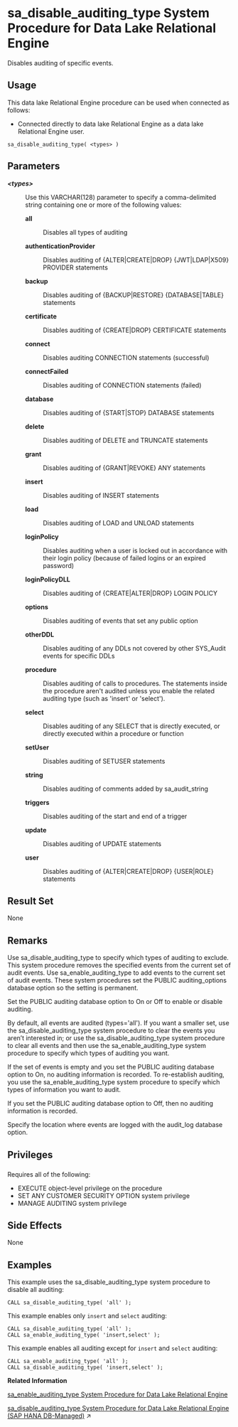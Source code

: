 <!-- loio3be5a6b16c5f1014ac1ca96bb9a4ce15 -->

# sa\_disable\_auditing\_type System Procedure for Data Lake Relational Engine

Disables auditing of specific events.



<a name="loio3be5a6b16c5f1014ac1ca96bb9a4ce15__section_rpg_3dw_f4b"/>

## Usage

This data lake Relational Engine procedure can be used when connected as follows:

-   Connected directly to data lake Relational Engine as a data lake Relational Engine user.



```
sa_disable_auditing_type( <types> )
```



<a name="loio3be5a6b16c5f1014ac1ca96bb9a4ce15__sa_disable_auditing_type_parm1"/>

## Parameters


<dl>
<dt><b>

*<types\>*

</b></dt>
<dd>

Use this VARCHAR\(128\) parameter to specify a comma-delimited string containing one or more of the following values:



</dd>
<dd>


<dl>
<dt><b>

all

</b></dt>
<dd>

Disables all types of auditing



</dd><dt><b>

authenticationProvider

</b></dt>
<dd>

Disables auditing of \{ALTER|CREATE|DROP\} \{JWT|LDAP|X509\} PROVIDER statements



</dd><dt><b>

backup

</b></dt>
<dd>

Disables auditing of \{BACKUP|RESTORE\} \{DATABASE|TABLE\} statements



</dd><dt><b>

certificate

</b></dt>
<dd>

Disables auditing of \{CREATE|DROP\} CERTIFICATE statements



</dd><dt><b>

connect

</b></dt>
<dd>

Disables auditing CONNECTION statements \(successful\)



</dd><dt><b>

connectFailed

</b></dt>
<dd>

Disables auditing of CONNECTION statements \(failed\)



</dd><dt><b>

database

</b></dt>
<dd>

Disables auditing of \{START|STOP\} DATABASE statements



</dd><dt><b>

delete

</b></dt>
<dd>

Disables auditing of DELETE and TRUNCATE statements



</dd><dt><b>

grant

</b></dt>
<dd>

Disables auditing of \{GRANT|REVOKE\} ANY statements



</dd><dt><b>

insert

</b></dt>
<dd>

Disables auditing of INSERT statements



</dd><dt><b>

load

</b></dt>
<dd>

Disables auditing of LOAD and UNLOAD statements



</dd><dt><b>

loginPolicy

</b></dt>
<dd>

Disables auditing when a user is locked out in accordance with their login policy \(because of failed logins or an expired password\)



</dd><dt><b>

loginPolicyDLL

</b></dt>
<dd>

Disables auditing of \{CREATE|ALTER|DROP\} LOGIN POLICY



</dd><dt><b>

options

</b></dt>
<dd>

Disables auditing of events that set any public option



</dd><dt><b>

otherDDL

</b></dt>
<dd>

Disables auditing of any DDLs not covered by other SYS\_Audit events for specific DDLs



</dd><dt><b>

procedure

</b></dt>
<dd>

Disables auditing of calls to procedures. The statements inside the procedure aren't audited unless you enable the related auditing type \(such as 'insert' or 'select'\).



</dd><dt><b>

select

</b></dt>
<dd>

Disables auditing of any SELECT that is directly executed, or directly executed within a procedure or function



</dd><dt><b>

setUser

</b></dt>
<dd>

Disables auditing of SETUSER statements



</dd><dt><b>

string

</b></dt>
<dd>

Disables auditing of comments added by sa\_audit\_string



</dd><dt><b>

triggers

</b></dt>
<dd>

Disables auditing of the start and end of a trigger



</dd><dt><b>

update

</b></dt>
<dd>

Disables auditing of UPDATE statements



</dd><dt><b>

user

</b></dt>
<dd>

Disables auditing of \{ALTER|CREATE|DROP\} \{USER|ROLE\} statements



</dd>
</dl>



</dd>
</dl>



<a name="loio3be5a6b16c5f1014ac1ca96bb9a4ce15__sa_disable_auditing_type_result1"/>

## Result Set

None



<a name="loio3be5a6b16c5f1014ac1ca96bb9a4ce15__sa_disable_auditing_type_remarks1"/>

## Remarks

Use sa\_disable\_auditing\_type to specify which types of auditing to exclude. This system procedure removes the specified events from the current set of audit events. Use sa\_enable\_auditing\_type to add events to the current set of audit events. These system procedures set the PUBLIC auditing\_options database option so the setting is permanent.

Set the PUBLIC auditing database option to On or Off to enable or disable auditing.

By default, all events are audited \(types='all'\). If you want a smaller set, use the sa\_disable\_auditing\_type system procedure to clear the events you aren’t interested in; or use the sa\_disable\_auditing\_type system procedure to clear all events and then use the sa\_enable\_auditing\_type system procedure to specify which types of auditing you want.

If the set of events is empty and you set the PUBLIC auditing database option to On, no auditing information is recorded. To re-establish auditing, you use the sa\_enable\_auditing\_type system procedure to specify which types of information you want to audit.

If you set the PUBLIC auditing database option to Off, then no auditing information is recorded.

Specify the location where events are logged with the audit\_log database option.



<a name="loio3be5a6b16c5f1014ac1ca96bb9a4ce15__sa_disable_auditing_type_priv1"/>

## Privileges



### 

Requires all of the following:

-   EXECUTE object-level privilege on the procedure
-   SET ANY CUSTOMER SECURITY OPTION system privilege
-   MANAGE AUDITING system privilege



<a name="loio3be5a6b16c5f1014ac1ca96bb9a4ce15__sa_disable_auditing_type_sideefects1"/>

## Side Effects

None



<a name="loio3be5a6b16c5f1014ac1ca96bb9a4ce15__sa_disable_auditing_type_example1"/>

## Examples

This example uses the sa\_disable\_auditing\_type system procedure to disable all auditing:

```
CALL sa_disable_auditing_type( 'all' );
```

This example enables only `insert` and `select` auditing:

```
CALL sa_disable_auditing_type( 'all' );
CALL sa_enable_auditing_type( 'insert,select' );
```

This example enables all auditing except for `insert` and `select` auditing:

```
CALL sa_enable_auditing_type( 'all' );
CALL sa_disable_auditing_type( 'insert,select' );
```

**Related Information**  


[sa\_enable\_auditing\_type System Procedure for Data Lake Relational Engine](sa-enable-auditing-type-system-procedure-for-data-lake-relational-engine-3be5b83.md "Specifies which events to include in auditing.")

[sa_disable_auditing_type System Procedure for Data Lake Relational Engine (SAP HANA DB-Managed)](https://help.sap.com/viewer/a898e08b84f21015969fa437e89860c8/2024_1_QRC/en-US/fd63ea1f8fb64064aee60207c5efbecb.html "Disables auditing of specific events.") :arrow_upper_right:


